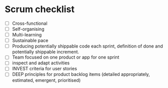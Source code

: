 # Scrum checklist

  * [ ] Cross-functional
  * [ ] Self-organising
  * [ ] Multi-learning
  * [ ] Sustainable pace
  * [ ] Producing potentially shippable code each sprint, definition of done and potentially shippable increment.
  * [ ] Team focused on one product or app for one sprint
  * [ ] inspect and adapt activities
  * [ ] INVEST criteria for user stories
  * [ ] DEEP principles for product backlog items (detailed appropriately, estimated, emergent, prioritised)

